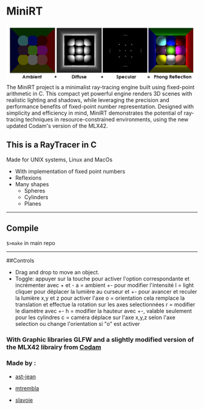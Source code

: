 # MiniRT
![Phong demo](img/phong_demo.png)
The MiniRT project is a minimalist ray-tracing engine built using fixed-point arithmetic in C. This compact yet powerful engine renders 3D scenes with realistic lighting and shadows, while leveraging the precision and performance benefits of fixed-point number representation. Designed with simplicity and efficiency in mind, MiniRT demonstrates the potential of ray-tracing techniques in resource-constrained environments, using the new updated Codam's version of the MLX42.

## This is a RayTracer in C
Made for UNIX systems, Linux and MacOs
- With implementation of fixed point numbers
- Reflexions
- Many shapes
    - Spheres
    - Cylinders
    - Planes
---
## Compile
`$>make` in main repo

---
##Controls
 - Drag and drop to move an object.
 - Toggle: appuyer sur la touche pour activer l'option correspondante et incrémenter avec + et -
        a = ambient +- pour modifier l'intensité
        l = light cliquer pour déplacer la lumière au curseur et +- pour avancer et reculer la lumière
        x,y et z pour activer l'axe
        o = orientation cela remplace la translation et effectue la rotation sur les axes selectionnées
        r = modifier le diamètre avec +-
        h = modifier la hauteur avec +-, valable seulement pour les cylindres
        c = caméra déplace sur l'axe x,y,z selon l'axe selection ou change l'orientation si "o" est activer
        

### With Graphic libraries GLFW and a slightly modified version of the MLX42 librairy from [Codam](https://github.com/codam-coding-college/MLX42)
### Made by :
- [ast-jean](https://github.com/ast-jean)

- [mtrembla](https://github.com/Zelxopi)

- [slavoie](https://github.com/Steven1659139)

